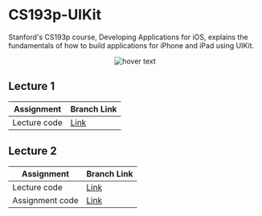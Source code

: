 # CS193p-UIKit

Stanford's CS193p course, Developing Applications for iOS, explains the fundamentals of how to build applications for iPhone and iPad using UIKit.

<p align="center">
  <img src="https://miro.medium.com/max/1200/1*UlybzoOkP5X87QLW7e7Hwg.png" title="hover text">
</p>

## Lecture 1
| Assignment | Branch Link |
| ----- | ----- |
| Lecture code | [Link](https://github.com/maksim-mitrofanov/CS193p-UIKit/tree/Lecture-1-Branch) |

## Lecture 2
| Assignment | Branch Link |
| ----- | ----- |
| Lecture code | [Link](https://github.com/maksim-mitrofanov/CS193p-UIKit/tree/Lecture-2-Class-Code) |
| Assignment code | [Link]() |

